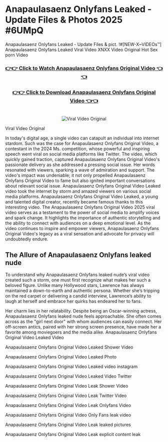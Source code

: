 # Anapaulasaenz Onlyfans Leaked - Update Files & Photos 2025 #6UMpQ

Anapaulasaenz Onlyfans Leaked - Update Files & pict. !#[NEW-X~VIDEOs™] Anapaulasaenz Onlyfans Leaked Viral Video XNXX Video Original Hot Sex porn Video
<br>
<div align="center">
<h3><a href="https://links2leaks.com?utm_source=anapaulasaenz&utm_medium=gitlong" rel="nofollow">👉👉 Click to Watch Anapaulasaenz Onlyfans Original Video 👈👈</a></h3>
<h3><a href="https://links2leaks.com?utm_source=anapaulasaenz&utm_medium=gitlong" rel="nofollow">👉👉 Click to Download Anapaulasaenz Onlyfans Original Video 👈👈</a></h3>
<br>
<a href="https://links2leaks.com?utm_source=anapaulasaenz&utm_medium=gitlong" rel="nofollow"><img src="https://i.ibb.co/Gkj2r4b/banner.png" alt="Viral Video Original" style="max-width: 100%; display: inline-block;" data-target="animated-image.originalImage"></a>
</div>

Viral Video Original

In today's digital age, a single video can catapult an individual into internet stardom. Such was the case for Anapaulasaenz Onlyfans Original Video, a contestant in the 2024 Ms. competition, whose powerful and inspiring speech went viral on social media platforms like Twitter.
The video, which quickly gained traction, captured Anapaulasaenz Onlyfans Original Video's passionate delivery as she addressed a pressing social issue. Her words resonated with viewers, sparking a wave of admiration and support. The video's impact was undeniable; it not only propelled Anapaulasaenz Onlyfans Original Video to fame but also ignited important conversations about relevant social issue.
Anapaulasaenz Onlyfans Original Video Leaked video took the internet by storm and amazed viewers on various social media platforms. Anapaulasaenz Onlyfans Original Video Leaked, a young and talented digital creator, recently became famous thanks to this interesting video.
The Anapaulasaenz Onlyfans Original Video 2025 viral video serves as a testament to the power of social media to amplify voices and spark change. It highlights the importance of authentic storytelling and the ability to connect with audiences on a deep emotional level. As the video continues to inspire and empower viewers, Anapaulasaenz Onlyfans Original Video's legacy as a viral sensation and advocate for privacy will undoubtedly endure.

<h2>The Allure of Anapaulasaenz Onlyfans leaked nude</h2>


To understand why Anapaulasaenz Onlyfans leaked nude’s viral video created such a storm, one must first recognize what makes her such a beloved figure. Unlike many Hollywood stars, Lawrence has always maintained a down-to-earth and authentic persona. Whether she’s tripping on the red carpet or delivering a candid interview, Lawrence’s ability to laugh at herself and embrace her quirks has endeared her to fans.

Her charm lies in her relatability. Despite being an Oscar-winning actress, Anapaulasaenz Onlyfans leaked nude feels approachable. She often comes across as the "girl next door" with whom audiences can easily connect. Her off-screen antics, paired with her strong screen presence, have made her a favorite among moviegoers and the media alike.
Anapaulasaenz Onlyfans Original Video Leaked Video

Anapaulasaenz Onlyfans Original Video Leaked Shower Video

Anapaulasaenz Onlyfans Original Video Leaked Photo

Anapaulasaenz Onlyfans Original Video Leaked video instagram

Anapaulasaenz Onlyfans Original Video Leaked Video Twitter

Anapaulasaenz Onlyfans Original Video Leak Shower Video

Anapaulasaenz Onlyfans Original Video Leak Twitter Video

Anapaulasaenz Onlyfans Original Video Leak Onlyfans Video

Anapaulasaenz Onlyfans Original Video Only Fans leak video

Anapaulasaenz Onlyfans Original Video Leak leaked pictures

Anapaulasaenz Onlyfans Original Video Leak explicit content leak